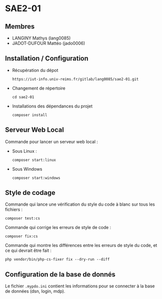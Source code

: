 # SAE2-01
## Membres
* LANGINY Mathys (lang0085)
* JADOT-DUFOUR Mattéo (jado0006)

## Installation / Configuration
- Récupération du dépot
  ```shell
  https://iut-info.univ-reims.fr/gitlab/lang0085/sae2-01.git
  ```
- Changement de répertoire
  ```shell
  cd sae2-01
  ```
- Installations des dépendances du projet
  ```shell
  composer install
  ```

## Serveur Web Local
Commande pour lancer un serveur web local :
- Sous Linux :
  ```shell
  composer start:linux
  ```
- Sous Windows
  ```shell
  composer start:windows
  ```

## Style de codage
Commande qui lance une vérification du style du code à blanc sur tous les fichiers :
```shell
composer test:cs
```
Commande qui corrige les erreurs de style de code :
```shell
composer fix:cs
```
Commande qui montre les différences entre les erreurs de style du code, et ce qui devrait être fait :
```shell
php vendor/bin/php-cs-fixer fix --dry-run --diff
```

## Configuration de la base de donnés
Le fichier `.mypdo.ini` contient les informations pour se connecter à la base de données (dsn, login, mdp).